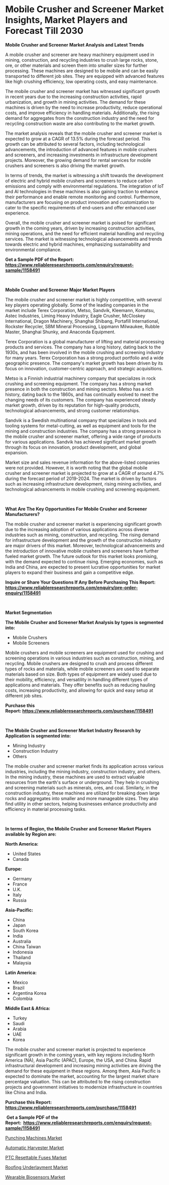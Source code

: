 <p><h1>Mobile Crusher and Screener Market Insights, Market Players and Forecast Till 2030</h1></p><p><strong>Mobile Crusher and Screener Market Analysis and Latest Trends</strong></p>
<p><p>A mobile crusher and screener are heavy machinery equipment used in mining, construction, and recycling industries to crush large rocks, stone, ore, or other materials and screen them into smaller sizes for further processing. These machines are designed to be mobile and can be easily transported to different job sites. They are equipped with advanced features like high crushing efficiency, low operating costs, and easy maintenance.</p><p>The mobile crusher and screener market has witnessed significant growth in recent years due to the increasing construction activities, rapid urbanization, and growth in mining activities. The demand for these machines is driven by the need to increase productivity, reduce operational costs, and improve efficiency in handling materials. Additionally, the rising demand for aggregates from the construction industry and the need for recycling construction waste are also contributing to the market growth.</p><p>The market analysis reveals that the mobile crusher and screener market is expected to grow at a CAGR of 13.5% during the forecast period. This growth can be attributed to several factors, including technological advancements, the introduction of advanced features in mobile crushers and screeners, and increasing investments in infrastructure development projects. Moreover, the growing demand for rental services for mobile crushers and screeners is also driving the market growth.</p><p>In terms of trends, the market is witnessing a shift towards the development of electric and hybrid mobile crushers and screeners to reduce carbon emissions and comply with environmental regulations. The integration of IoT and AI technologies in these machines is also gaining traction to enhance their performance and enable remote monitoring and control. Furthermore, manufacturers are focusing on product innovation and customization to cater to the specific requirements of end-users and offer enhanced user experience.</p><p>Overall, the mobile crusher and screener market is poised for significant growth in the coming years, driven by increasing construction activities, mining operations, and the need for efficient material handling and recycling services. The market is witnessing technological advancements and trends towards electric and hybrid machines, emphasizing sustainability and environmental compliance.</p></p>
<p><strong>Get a Sample PDF of the Report:&nbsp; <a href="https://www.reliableresearchreports.com/enquiry/request-sample/1158491">https://www.reliableresearchreports.com/enquiry/request-sample/1158491</a></strong></p>
<p>&nbsp;</p>
<p><strong>Mobile Crusher and Screener Major Market Players</strong></p>
<p><p>The mobile crusher and screener market is highly competitive, with several key players operating globally. Some of the leading companies in the market include Terex Corporation, Metso, Sandvik, Kleemann, Komatsu, Astec Industries, Liming Heavy Industry, Eagle Crusher, McCloskey International, Dragon Machinery, Shanghai Shibang, Portafill International, Rockster Recycler, SBM Mineral Processing, Lippmann Milwaukee, Rubble Master, Shanghai Shunky, and Anaconda Equipment.</p><p>Terex Corporation is a global manufacturer of lifting and material processing products and services. The company has a long history, dating back to the 1930s, and has been involved in the mobile crushing and screening industry for many years. Terex Corporation has a strong product portfolio and a wide geographic presence. The company's market growth has been driven by its focus on innovation, customer-centric approach, and strategic acquisitions.</p><p>Metso is a Finnish industrial machinery company that specializes in rock crushing and screening equipment. The company has a strong market presence in both the construction and mining sectors. Metso has a rich history, dating back to the 1860s, and has continually evolved to meet the changing needs of its customers. The company has experienced steady market growth, driven by its reputation for high-quality products, technological advancements, and strong customer relationships.</p><p>Sandvik is a Swedish multinational company that specializes in tools and tooling systems for metal-cutting, as well as equipment and tools for the mining and construction industries. The company has a strong presence in the mobile crusher and screener market, offering a wide range of products for various applications. Sandvik has achieved significant market growth through its focus on innovation, product development, and global expansion.</p><p>Market size and sales revenue information for the above-listed companies were not provided. However, it is worth noting that the global mobile crusher and screener market is projected to grow at a CAGR of around 4.7% during the forecast period of 2019-2024. The market is driven by factors such as increasing infrastructure development, rising mining activities, and technological advancements in mobile crushing and screening equipment.</p></p>
<p>&nbsp;</p>
<p><strong>What Are The Key Opportunities For Mobile Crusher and Screener Manufacturers?</strong></p>
<p><p>The mobile crusher and screener market is experiencing significant growth due to the increasing adoption of various applications across diverse industries such as mining, construction, and recycling. The rising demand for infrastructure development and the growth of the construction industry are major drivers of this market. Moreover, technological advancements and the introduction of innovative mobile crushers and screeners have further fueled market growth. The future outlook for this market looks promising, with the demand expected to continue rising. Emerging economies, such as India and China, are expected to present lucrative opportunities for market players to expand their business and gain a competitive edge.</p></p>
<p><strong>Inquire or Share Your Questions If Any Before Purchasing This Report: <a href="https://www.reliableresearchreports.com/enquiry/pre-order-enquiry/1158491">https://www.reliableresearchreports.com/enquiry/pre-order-enquiry/1158491</a></strong></p>
<p>&nbsp;</p>
<p><strong>Market Segmentation</strong></p>
<p><strong>The Mobile Crusher and Screener Market Analysis by types is segmented into:</strong></p>
<p><ul><li>Mobile Crushers</li><li>Mobile Screeners</li></ul></p>
<p><p>Mobile crushers and mobile screeners are equipment used for crushing and screening operations in various industries such as construction, mining, and recycling. Mobile crushers are designed to crush and process different types of rocks and materials, while mobile screeners are used to separate materials based on size. Both types of equipment are widely used due to their mobility, efficiency, and versatility in handling different types of applications and materials. They offer benefits such as reducing hauling costs, increasing productivity, and allowing for quick and easy setup at different job sites.</p></p>
<p><strong>Purchase this Report:&nbsp;<a href="https://www.reliableresearchreports.com/purchase/1158491">https://www.reliableresearchreports.com/purchase/1158491</a></strong></p>
<p>&nbsp;</p>
<p><strong>The Mobile Crusher and Screener Market Industry Research by Application is segmented into:</strong></p>
<p><ul><li>Mining Industry</li><li>Construction Industry</li><li>Others</li></ul></p>
<p><p>The mobile crusher and screener market finds its application across various industries, including the mining industry, construction industry, and others. In the mining industry, these machines are used to extract valuable resources from the earth's surface or underground. They help in crushing and screening materials such as minerals, ores, and coal. Similarly, in the construction industry, these machines are utilized for breaking down large rocks and aggregates into smaller and more manageable sizes. They also find utility in other sectors, helping businesses enhance productivity and efficiency in material processing tasks.</p></p>
<p>&nbsp;</p>
<p><strong>In terms of Region, the Mobile Crusher and Screener Market Players available by Region are:</strong></p>
<p>
    <p> <strong> North America: </strong>
        <ul>
            <li>United States</li>
            <li>Canada</li>
        </ul>
        </p> 
    <p> <strong> Europe: </strong>
        <ul>
            <li>Germany</li>
            <li>France</li>
            <li>U.K.</li>
            <li>Italy</li>
            <li>Russia</li>
        </ul>
        </p> 
    <p> <strong> Asia-Pacific: </strong>
        <ul>
            <li>China</li>
            <li>Japan</li>
            <li>South Korea</li>
            <li>India</li>
            <li>Australia</li>
            <li>China Taiwan</li>
            <li>Indonesia</li>
            <li>Thailand</li>
            <li>Malaysia</li>
        </ul>
        </p> 
    <p> <strong> Latin America: </strong>
        <ul>
            <li>Mexico</li>
            <li>Brazil</li>
            <li>Argentina Korea</li>
            <li>Colombia</li>
        </ul>
        </p> 
    <p> <strong> Middle East & Africa: </strong>
        <ul>
            <li>Turkey</li>
            <li>Saudi</li>
            <li>Arabia</li>
            <li>UAE</li>
            <li>Korea</li>
        </ul>
    </p>
    </p>
<p><p>The mobile crusher and screener market is projected to experience significant growth in the coming years, with key regions including North America (NA), Asia Pacific (APAC), Europe, the USA, and China. Rapid infrastructural development and increasing mining activities are driving the demand for these equipment in these regions. Among them, Asia Pacific is expected to dominate the market, accounting for the largest market share percentage valuation. This can be attributed to the rising construction projects and government initiatives to modernize infrastructure in countries like China and India.</p></p>
<p><strong>Purchase this Report: <a href="https://www.reliableresearchreports.com/purchase/1158491">https://www.reliableresearchreports.com/purchase/1158491</a></strong></p>
<p>&nbsp;<strong>Get a Sample PDF of the Report:&nbsp;&nbsp;<a href="https://www.reliableresearchreports.com/enquiry/request-sample/1158491">https://www.reliableresearchreports.com/enquiry/request-sample/1158491</a></strong></p>
<p><strong></strong></p>
<p><p><a href="https://medium.com/@horlandkidd/punching-machines-market-size-growth-forecast-2023-2030-44604730212a">Punching Machines Market</a></p><p><a href="https://medium.com/@slanecode210/automatic-harvester-market-size-growth-forecast-2023-2030-315539a5239d">Automatic Harvester Market</a></p><p><a href="https://www.linkedin.com/pulse/ptc-resettable-fuses-market-research-report-unlocks-analysis-krezc/">PTC Resettable Fuses Market</a></p><p><a href="https://www.linkedin.com/pulse/roofing-underlayment-market-share-amp-new-trends-analysis-ruaue/">Roofing Underlayment Market</a></p><p><a href="https://www.linkedin.com/pulse/wearable-biosensors-market-size-share-amp-trends-analysis-report-ytrdc/">Wearable Biosensors Market</a></p></p>